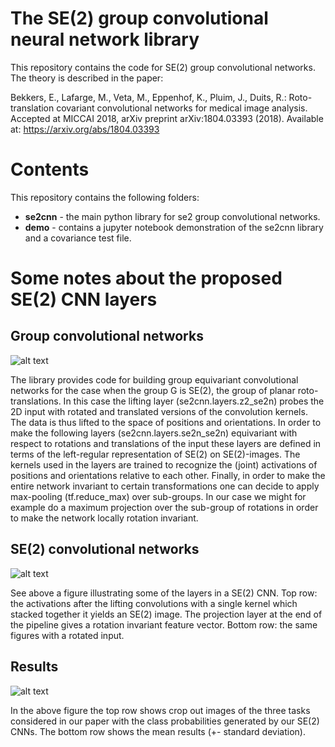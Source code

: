 # The SE(2) group convolutional neural network library
This repository contains the code for SE(2) group convolutional networks. The theory is described in the paper:

Bekkers, E., Lafarge, M., Veta, M., Eppenhof, K., Pluim, J., Duits, R.: Roto-translation covariant
convolutional networks for medical image analysis. Accepted at MICCAI 2018, arXiv preprint arXiv:1804.03393 (2018). Available at: https://arxiv.org/abs/1804.03393

# Contents
This repository contains the following folders:
* **se2cnn** - the main python library for se2 group convolutional networks. 
* **demo** - contains a jupyter notebook demonstration of the se2cnn library and a covariance test file.

# Some notes about the proposed SE(2) CNN layers

## Group convolutional networks
![alt text](figs/group_conv.png)

The library provides code for building group equivariant convolutional networks for the case when the group G is SE(2), the group of planar roto-translations. In this case the lifting layer (se2cnn.layers.z2_se2n) probes the 2D input with rotated and translated versions of the convolution kernels. The data is thus lifted to the space of positions and orientations. In order to make the following layers (se2cnn.layers.se2n_se2n) equivariant with respect to rotations and translations of the input these layers are defined in terms of the left-regular representation of SE(2) on SE(2)-images. The kernels used in the layers are trained to recognize the (joint) activations of positions and orientations relative to each other. Finally, in order to make the entire network invariant to certain transformations one can decide to apply max-pooling (tf.reduce_max) over sub-groups. In our case we might for example do a maximum projection over the sub-group of rotations in order to make the network locally rotation invariant.

## SE(2) convolutional networks
![alt text](figs/se2_conv.png)

See above a figure illustrating some of the layers in a SE(2) CNN. Top row: the activations after the lifting convolutions with a single kernel which stacked together it yields an SE(2) image. The projection layer at the end of the pipeline gives a rotation invariant feature vector. Bottom row: the same figures with a rotated input.

## Results
![alt text](figs/results.png)

In the above figure the top row shows crop out images of the three tasks considered in our paper with the class probabilities generated by our SE(2) CNNs. The bottom row shows the mean results (+- standard deviation).


